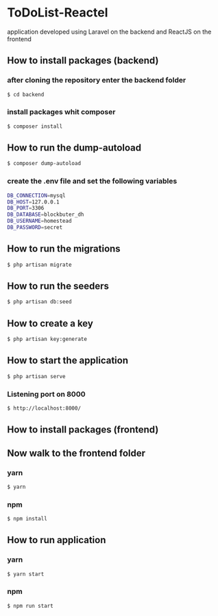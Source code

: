 # ToDoList-Reactel

application developed using Laravel on the backend and ReactJS on the frontend

## How to install packages (backend)

### after cloning the repository enter the backend folder

```sh
$ cd backend
```

### install packages whit composer

```sh
$ composer install
```

## How to run the dump-autoload

```sh
$ composer dump-autoload
```

### create the .env file and set the following variables

```sh
DB_CONNECTION=mysql
DB_HOST=127.0.0.1
DB_PORT=3306
DB_DATABASE=blockbuter_dh
DB_USERNAME=homestead
DB_PASSWORD=secret
```

## How to run the migrations

```sh
$ php artisan migrate
```

## How to run the seeders

```sh
$ php artisan db:seed
```

## How to create a key

```sh
$ php artisan key:generate
```

## How to start the application

```sh
$ php artisan serve
```

### Listening port on 8000

```sh
$ http://localhost:8000/
```

## How to install packages (frontend)

## Now walk to the frontend folder

### yarn

```sh
$ yarn
```

### npm

```sh
$ npm install
```

## How to run application

### yarn

```sh
$ yarn start
```

### npm

```sh
$ npm run start
```
